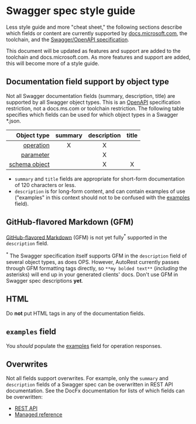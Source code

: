 # Swagger spec style guide

Less style guide and more "cheat sheet," the following sections describe which fields or content are currently supported by [docs.microsoft.com](http://docs.microsoft.com), the toolchain, and the [Swagger/OpenAPI specification](http://swagger.io/specification/).

This document will be updated as features and support are added to the toolchain and docs.microsoft.com. As more features and support are added, this will become more of a style guide.

## Documentation field support by object type

Not all Swagger documentation fields (summary, description, title) are supported by all Swagger object types. This is an [OpenAPI](http://swagger.io/specification/) specification restriction, not a docs.ms.com or toolchain restriction. The following table specifies which fields can be used for which object types in a Swagger *.json.

| Object type | summary | description | title |
|-------------:|:-----------:|:-----------:|:-----------:|
| [operation](http://swagger.io/specification/#operationObject) | X | X |  |
| [parameter](http://swagger.io/specification/#parameterObject) |  | X |  |
| [schema object](http://swagger.io/specification/#schemaObject) |  | X | X |

* `summary` and `title` fields are appropriate for short-form documentation of 120 characters or less.
* `description` is for long-form content, and can contain examples of use ("examples" in this context should not to be confused with the [examples](#examples-field-support) field).

## GitHub-flavored Markdown (GFM)

[GitHub-flavored Markdown](https://help.github.com/articles/github-flavored-markdown) (GFM) is not yet fully<sup>*</sup> supported in the `description` field.

<sup>*</sup> The Swagger specification itself supports GFM in the `description` field of several object types, as does OPS. However, AutoRest currently passes through GFM formatting tags directly, so `**my bolded text**` (*including* the asterisks) will end up in your generated clients' docs. Don't use GFM in Swagger spec descriptions **yet**.

## HTML

Do **not** put HTML tags in any of the documentation fields.

## `examples` field

You *should* populate the [examples](http://swagger.io/specification/#exampleObject) field for operation responses.

## Overwrites

Not all fields support overwrites. For example, only the `summary` and `description` fields of a Swagger spec can be overwritten in REST API documentation. See the DocFx documentation for lists of which fields can be overwritten:

* [REST API](https://dotnet.github.io/docfx/tutorial/intro_overwrite_files.html#rest-api-model)
* [Managed reference](https://dotnet.github.io/docfx/tutorial/intro_overwrite_files.html#managed-reference-model)